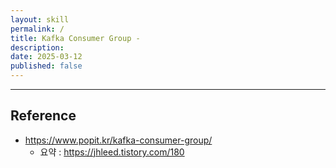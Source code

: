 ```yaml
---
layout: skill
permalink: /
title: Kafka Consumer Group - 
description: 
date: 2025-03-12
published: false
---
```















---


## Reference

- <https://www.popit.kr/kafka-consumer-group/>
    - 요약 : https://jhleed.tistory.com/180
